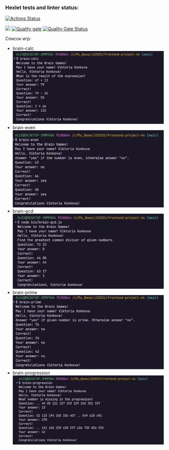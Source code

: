 ### Hexlet tests and linter status:
[![Actions Status](https://github.com/Viktoria2106/frontend-project-44/actions/workflows/hexlet-check.yml/badge.svg)](https://github.com/Viktoria2106/frontend-project-44/actions)

<a href="https://codeclimate.com/github/Viktoria2106/frontend-project-44/maintainability"><img src="https://api.codeclimate.com/v1/badges/d529b761f4231e03513d/maintainability" /></a>
[![Quality gate](https://sonarcloud.io/api/project_badges/quality_gate?project=Viktoria2106_frontend-project-44)](https://sonarcloud.io/summary/new_code?id=Viktoria2106_frontend-project-44)
[![Quality Gate Status](https://sonarcloud.io/api/project_badges/measure?project=Viktoria2106_frontend-project-44&metric=alert_status)](https://sonarcloud.io/summary/new_code?id=Viktoria2106_frontend-project-44)

Список игр:
- brain-calc <img src=".//assets/brain-calc.jpg">
- brain-even <img src=".//assets/brain-even.jpg">
- brain-gcd <img src=".//assets/brain-gcd.jpg">
- brain-prime <img src=".//assets/brain-prime.jpg">
- brain-progression <img src=".//assets/brain-progression.jpg">


